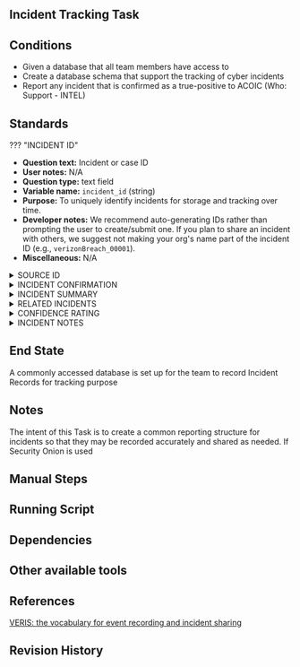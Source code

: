 ## Incident Tracking Task  


## Conditions  
* Given a database that all team members have access to  
* Create a database schema that support the tracking of cyber incidents  
* Report any incident that is confirmed as a true-positive to ACOIC (Who: Support - INTEL)  


## Standards  

??? "INCIDENT ID"
- **Question text:** Incident or case ID  
- **User notes:** N/A  
- **Question type:** text field  
- **Variable name:** `incident_id` (string)  
- **Purpose:** To uniquely identify incidents for storage and tracking over time.  
- **Developer notes:** We recommend auto-generating IDs rather than prompting the user to create/submit one. If you plan to share an incident with others, we suggest not making your org's name part of the incident ID (e.g., `verizonBreach_00001`).  
- **Miscellaneous:** N/A  


<details><summary>SOURCE ID</summary></br>

* `Question text:` Source or handler ID</br>
* `User notes:` N/A</br>
* `Question type:` text field</br>
* `Variable name:` source_id (string)</br>
* `Purpose:` Associate an incident with an entity that is handling or reporting it. This may be a CERT, law enforcement agency, consortium body, or some other custodian/aggregator of incident data. If the incident is handled or reported by the victim, this field is unnecessary (the victim_id will suffice).</br>
* `Developer notes:` N/A</br>
* `Miscellaneous:` N/A</br>

</details>

<details><summary>INCIDENT CONFIRMATION</summary></br>

* `Question text:` Was this a confirmed security incident?</br>
* `User notes:` "Security incident" refers to any incident/event/occurrence/issue (or whatever) that compromises (or negatively affects) a security attribute (C*I-A) of an information asset in any form. This is an intentionally broad definition. In the case of false positives or “near misses” (unsuccessful attacks), the schema allows you to record the actor, action, and asset involved while leaving the attribute blank (since ascribing an attribute would imply the asset was negatively affected…which would mean it qualifies as an incident).</br>
* `Question type:` [enumerated list](http://veriscommunity.net/enums.html#section-incident_desc) (single-select)</br>
* `Variable name:` security_incident (string; enumeration)</br>
* `Purpose:` N/A</br>
* `Developer notes:` N/A</br>
* `Miscellaneous:` Designates confirmed incidents from those that are suspected or known non-incidents. One could, if desired, record information on a significant (but unsuccessful) attack while maintaining the ability to remove it from incident rollups and reporting (if desired).</br>

</details>

<details><summary>INCIDENT SUMMARY</summary></br>

* `Question text:` Please provide a brief summary of the incident.</br>
* `User notes:` For each major event or phase in the incident, try to convey "who did what to what/whom with what result?"" with as much detail as you deem appropriate. Consider, for example, the following scenario:  

"Event 1: External attacker sends phishing email to victim employee to gain admin credentials. Event 2: Employee visits web link in the phishing email and downloads a keylogger to their desktop. Event 3: Attacker uses stolen credentials to access corporate network via legitimate remote access software and searches for sensitive data. Event 4: Attacker installs a backdoor program and a packet sniffer on a web server to capture card data and store it locally. Event 5: Attacker returns via backdoor and exfiltrates the data."</br>
* `Question type:` text field</br>
* `Variable name:` summary (string)</br>
* `Purpose:` Though the purpose of VERIS is to describe an incident using a structured format, capturing a short free-form narrative is still very useful for many reasons.</br>
* `Developer notes:` N/A</br>
* `Miscellaneous:` N/A</br>

</details>

<details><summary>RELATED INCIDENTS</summary></br>

* `Question text:` For example, the incident shares the same threat actor, external IP address, malware hash, or other characteristics with incidents submitted previously.</br>
* `Question type:` text field</br>
* `Variable name:` related_incidents (string)</br>
* `Purpose:` Provides a simple and explicit way to associate different incidents.</br>
* `Developer notes:` N/A</br>
* `Miscellaneous:` This field can be used to link incidents in a larger campaign. To do this, simply generate some kind of shared identifier and record it in this field for each incident in the campaign. You'll be able to easily retrieve all incidents associated with that identifier when necessary.</br>
* `Enumerations:` N/A</br>

</details>

<details><summary>CONFIDENCE RATING</summary></br>

* `Question text:` How certain are you that the information you provided about this incident is accurate?</br>
* `User notes:` N/A</br>
* `Question type:` [enumerated list](http://veriscommunity.net/enums.html#section-incident_desc) (single-select)</br>
* `Variable name:` confidence (string; enumeration)</br>
* `Purpose:` Provides a level of confidence associated with the information submitted for this incident.</br>
* `Developer notes:` N/A</br>
* `Miscellaneous:` N/A</br>

</details>

<details><summary>INCIDENT NOTES</summary></br>

* `Question text:` General incident notes:</br>
* `User notes:` Use this field to record general information, observations, etc about the incident that are not captured by fields specified within VERIS. Each section has a similar place to record notes, and information specific to certain aspects of the incident (e.g., the threat actor involved) should be recorded in the appropriate section.</br>
* `Question type:` text field</br>
* `Variable name:` notes (string)</br>
* `Purpose:` Record general information, observations, etc about the incident that are not captured by fields specified within VERIS.</br>
* `Developer notes:` N/A</br>
* `Miscellaneous:` N/A</br>

</details>


## End State  
A commonly accessed database is set up for the team to record Incident Records for tracking purpose  


## Notes  
The intent of this Task is to create a common reporting structure for incidents so that they may be recorded accurately and shared as needed.  If Security Onion is used


## Manual Steps  


## Running Script  


## Dependencies  


## Other available tools  


## References  
[VERIS: the vocabulary for event recording and incident sharing](http://veriscommunity.net/index.html)  


## Revision History  
